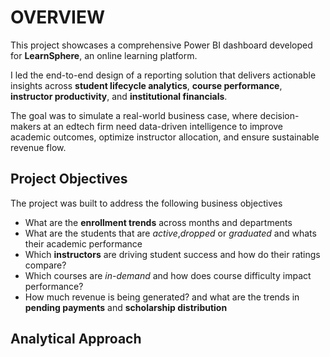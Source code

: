 # OVERVIEW

This project showcases a comprehensive Power BI dashboard developed for **LearnSphere**, an online learning platform. 

I led the end-to-end design of a reporting solution that delivers actionable insights across **student lifecycle analytics**, **course performance**, **instructor productivity**, and **institutional financials**.

The goal was to simulate a real-world business case, where decision-makers at an edtech firm need data-driven intelligence to improve academic outcomes, optimize instructor allocation, and ensure sustainable revenue flow.


## Project Objectives

The project was built to address the following business objectives

- What are the **enrollment trends** across months and departments
- What are the students that are *active*,*dropped* or *graduated* and whats their academic performance
- Which **instructors** are driving student success and how do their ratings compare?
- Which courses are *in-demand* and how does course difficulty impact performance?
- How much revenue is being generated? and what are the trends in **pending payments** and **scholarship distribution**


## Analytical Approach
